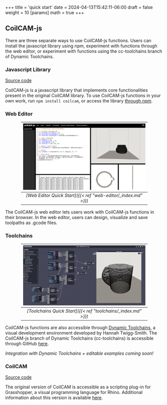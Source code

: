 +++
title = 'quick start'
date = 2024-04-13T15:42:11-06:00
draft = false
weight = 10
[params]
  math = true
+++


## CoilCAM-js 
There are three separate ways to use CoilCAM-js functions. Users can install the javascript library using npm, experiment with functions through the web editor, or experiment with functions using the cc-toolchains branch of Dynamic Toolchains.

### Javascript Library
[Source code](https://github.com/sambourgault/coilCAM-js)

CoilCAM-js is a javascript library that implements core functionalities present in the original CoilCAM library. To use CoilCAM-js functions in your own work, run ```npm install coilcam```, or access the library [through npm](https://www.npmjs.com/package/coilcam).

### Web Editor
<div class="table-container">

| ![webeditor.jpg](../../images/web-editor.png) | 
|:--:| 
| *[Web Editor Quick Start]({{< ref "web-editor/_index.md" >}})*|

</div>

The CoilCAM-js web editor lets users work with CoilCAM-js functions in their browser. In the web editor, users can design, visualize and save toolpaths as .gcode files.


### Toolchains
<div class="table-container">

| ![toolchains.jpg](../../images/cc-toolchains.png) |  
|:--:|  
| *[Toolchains Quick Start]({{< ref "toolchains/_index.md" >}})* |

</div>

CoilCAM-js functions are also accessible through [Dynamic Toolchains](https://dl.acm.org/doi/fullHtml/10.1145/3526114.3558662), a visual development environment developed by Hannah Twigg-Smith. The CoilCAM-js branch of Dynamic Toolchains (cc-toolchains) is accessible through GitHub [here](https://github.com/epuzio/cc-toolchains).

*Integration with Dynamic Toolchains + editable examples coming soon!*

### CoilCAM
[Source code](https://github.com/sambourgault/coilCAM)

The original version of CoilCAM is accessible as a scripting plug-in for Grasshopper, a visual programming language for Rhino. Additional information about this version is available [here](https://ecl.mat.ucsb.edu/publication/coilcam).


<!-- Table styling -->
<style>
.table-container {
  width: 80%;
  margin: auto;
}
</style>